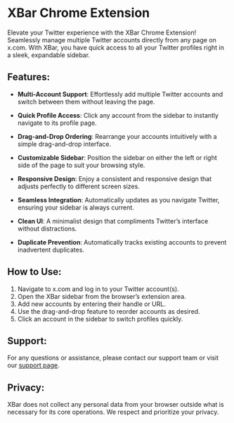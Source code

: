# XBar Chrome Extension

Elevate your Twitter experience with the XBar Chrome Extension! Seamlessly manage multiple Twitter accounts directly from any page on x.com. With XBar, you have quick access to all your Twitter profiles right in a sleek, expandable sidebar. 

## Features:

- **Multi-Account Support**: Effortlessly add multiple Twitter accounts and switch between them without leaving the page.

- **Quick Profile Access**: Click any account from the sidebar to instantly navigate to its profile page.

- **Drag-and-Drop Ordering**: Rearrange your accounts intuitively with a simple drag-and-drop interface.

- **Customizable Sidebar**: Position the sidebar on either the left or right side of the page to suit your browsing style.

- **Responsive Design**: Enjoy a consistent and responsive design that adjusts perfectly to different screen sizes.

- **Seamless Integration**: Automatically updates as you navigate Twitter, ensuring your sidebar is always current.

- **Clean UI**: A minimalist design that compliments Twitter’s interface without distractions.

- **Duplicate Prevention**: Automatically tracks existing accounts to prevent inadvertent duplicates.

## How to Use:
1. Navigate to x.com and log in to your Twitter account(s).
2. Open the XBar sidebar from the browser’s extension area.
3. Add new accounts by entering their handle or URL.
4. Use the drag-and-drop feature to reorder accounts as desired.
5. Click an account in the sidebar to switch profiles quickly.

## Support:
For any questions or assistance, please contact our support team or visit our [support page](#).

## Privacy:
XBar does not collect any personal data from your browser outside what is necessary for its core operations. We respect and prioritize your privacy.

